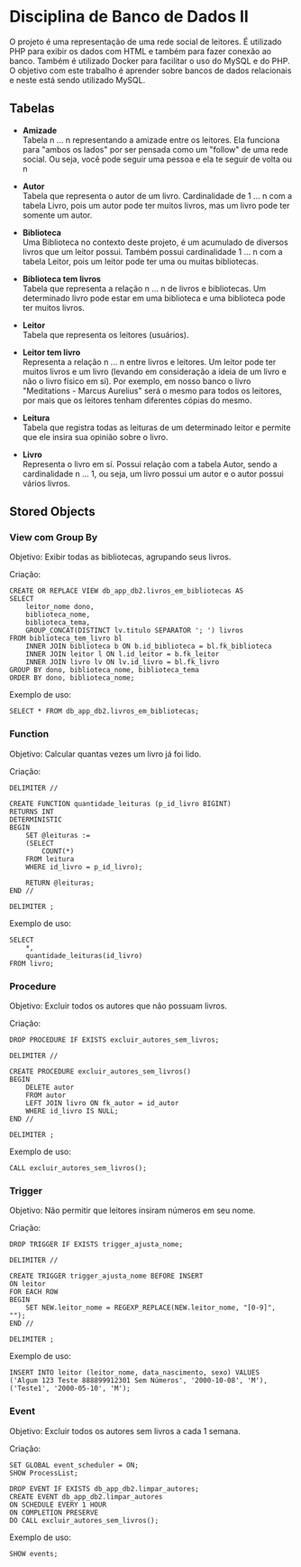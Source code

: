# Disciplina de Banco de Dados II

O projeto é uma representação de uma rede social de leitores. É utilizado PHP para exibir os dados com HTML e também para fazer conexão ao banco. Também é utilizado Docker para facilitar o uso do MySQL e do PHP. O objetivo com este trabalho é aprender sobre bancos de dados relacionais e neste está sendo utilizado MySQL.

<h2> Tabelas </h2>

- <b> Amizade </b> <br>
Tabela n ... n representando a amizade entre os leitores. Ela funciona para "ambos os lados" por ser pensada como um "follow" de uma rede social. Ou seja, você pode seguir uma pessoa e ela te seguir de volta ou n

- <b> Autor </b> <br>
Tabela que representa o autor de um livro. Cardinalidade de 1 ... n com a tabela Livro, pois um autor pode ter muitos livros, mas um livro pode ter somente um autor.

- <b> Biblioteca </b> <br>
Uma Biblioteca no contexto deste projeto, é um acumulado de diversos livros que um leitor possui. Também possui cardinalidade 1 ... n com a tabela Leitor, pois um leitor pode ter uma ou muitas bibliotecas.

- <b> Biblioteca tem livros </b> <br>
Tabela que representa a relação n ... n de livros e bibliotecas. Um determinado livro pode estar em uma biblioteca e uma biblioteca pode ter muitos livros.

- <b> Leitor </b> <br>
Tabela que representa os leitores (usuários).

- <b> Leitor tem livro </b> <br>
Representa a relação n ... n entre livros e leitores. Um leitor pode ter muitos livros e um livro (levando em consideração a ideia de um livro e não o livro físico em sí). Por exemplo, em nosso banco o livro "Meditations - Marcus Aurelius" será o mesmo para todos os leitores, por mais que os leitores tenham diferentes cópias do mesmo.

- <b> Leitura </b> <br>
Tabela que registra todas as leituras de um determinado leitor e permite que ele insira sua opinião sobre o livro.

- <b> Livro </b> <br>
Representa o livro em sí. Possui relação com a tabela Autor, sendo a cardinalidade n ... 1, ou seja, um livro possui um autor e o autor possui vários livros.

<h2> Stored Objects </h2>

<!-- View com Group By --->
<h3> View com Group By </h3>
<p> Objetivo: Exibir todas as bibliotecas, agrupando seus livros. </p>
<p> Criação: </p>

```
CREATE OR REPLACE VIEW db_app_db2.livros_em_bibliotecas AS  
SELECT
	leitor_nome dono,
	biblioteca_nome,
	biblioteca_tema,
   	GROUP_CONCAT(DISTINCT lv.titulo SEPARATOR '; ') livros 
FROM biblioteca_tem_livro bl 
	INNER JOIN biblioteca b ON b.id_biblioteca = bl.fk_biblioteca 
	INNER JOIN leitor l ON l.id_leitor = b.fk_leitor 
	INNER JOIN livro lv ON lv.id_livro = bl.fk_livro
GROUP BY dono, biblioteca_nome, biblioteca_tema
ORDER BY dono, biblioteca_nome;
```

<p> Exemplo de uso: </p>

```
SELECT * FROM db_app_db2.livros_em_bibliotecas;
```
<!-- /View com Group By --->

<!-- Function --->
<h3> Function </h3>
<p> Objetivo: Calcular quantas vezes um livro já foi lido. </p>
<p> Criação: </p>

```
DELIMITER //

CREATE FUNCTION quantidade_leituras (p_id_livro BIGINT)
RETURNS INT
DETERMINISTIC
BEGIN
	SET @leituras :=
	(SELECT
		COUNT(*)
	FROM leitura
	WHERE id_livro = p_id_livro);

	RETURN @leituras;
END //

DELIMITER ;
```

<p> Exemplo de uso: </p>

```
SELECT
	*,
	quantidade_leituras(id_livro)
FROM livro;
```
<!-- /Function --->

<!-- /Procedure --->
<h3> Procedure </h3>
<p> Objetivo: Excluir todos os autores que não possuam livros. </p>
<p> Criação: </p>

```
DROP PROCEDURE IF EXISTS excluir_autores_sem_livros;

DELIMITER //

CREATE PROCEDURE excluir_autores_sem_livros()
BEGIN
	DELETE autor
	FROM autor
	LEFT JOIN livro ON fk_autor = id_autor
	WHERE id_livro IS NULL;
END //

DELIMITER ;
```

<p> Exemplo de uso: </p>

```
CALL excluir_autores_sem_livros();
```
<!-- /Procedure --->

<!-- /Trigger --->
<h3> Trigger </h3>
<p> Objetivo: Não permitir que leitores insiram números em seu nome. </p>
<p> Criação: </p>

```
DROP TRIGGER IF EXISTS trigger_ajusta_nome;

DELIMITER //

CREATE TRIGGER trigger_ajusta_nome BEFORE INSERT
ON leitor
FOR EACH ROW
BEGIN
	SET NEW.leitor_nome = REGEXP_REPLACE(NEW.leitor_nome, "[0-9]", "");
END //

DELIMITER ;
```

<p> Exemplo de uso: </p>

```
INSERT INTO leitor (leitor_nome, data_nascimento, sexo) VALUES
('Algum 123 Teste 888899912301 Sem Números', '2000-10-08', 'M'),
('Teste1', '2000-05-10', 'M');
```
<!-- /Trigger --->

<!-- /Event --->
<h3> Event </h3>
<p> Objetivo: Excluir todos os autores sem livros a cada 1 semana. </p>
<p> Criação: </p>

```
SET GLOBAL event_scheduler = ON;
SHOW ProcessList;

DROP EVENT IF EXISTS db_app_db2.limpar_autores;
CREATE EVENT db_app_db2.limpar_autores
ON SCHEDULE EVERY 1 HOUR
ON COMPLETION PRESERVE
DO CALL excluir_autores_sem_livros();
```

<p> Exemplo de uso: </p>

```
SHOW events;
```
<!-- /Event --->
